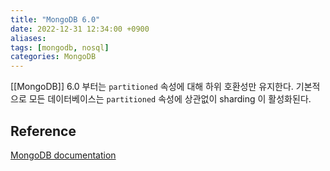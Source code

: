 ```yaml
---
title: "MongoDB 6.0"
date: 2022-12-31 12:34:00 +0900
aliases: 
tags: [mongodb, nosql]
categories: MongoDB
---
```


[[MongoDB]] 6.0 부터는 `partitioned` 속성에 대해 하위 호환성만 유지한다. 기본적으로 모든 데이터베이스는 `partitioned` 속성에 상관없이 sharding 이 활성화된다.

## Reference

[MongoDB documentation](https://www.mongodb.com/docs/manual/reference/method/sh.status/#mongodb-data-sh.status.databases.partitioned)
